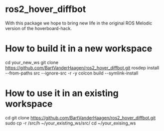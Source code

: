 # ros2_hover_diffbot 

With this package we hope to bring new life in the original ROS Melodic version of the hoverboard-hack.

# How to build it in a new workspace
cd your_new_ws
git clone https://github.com/BartVanderHaagen/ros2_hover_diffbot.git
rosdep install --from-paths src --ignore-src -r -y
colcon build --symlink-install

# How to use it in an existing workspace
cd
git clone https://github.com/BartVanderHaagen/ros2_hover_diffbot.git
sudo cp -r /src/h  ~/your_existing_ws/src/
cd ~/your_exising_ws

